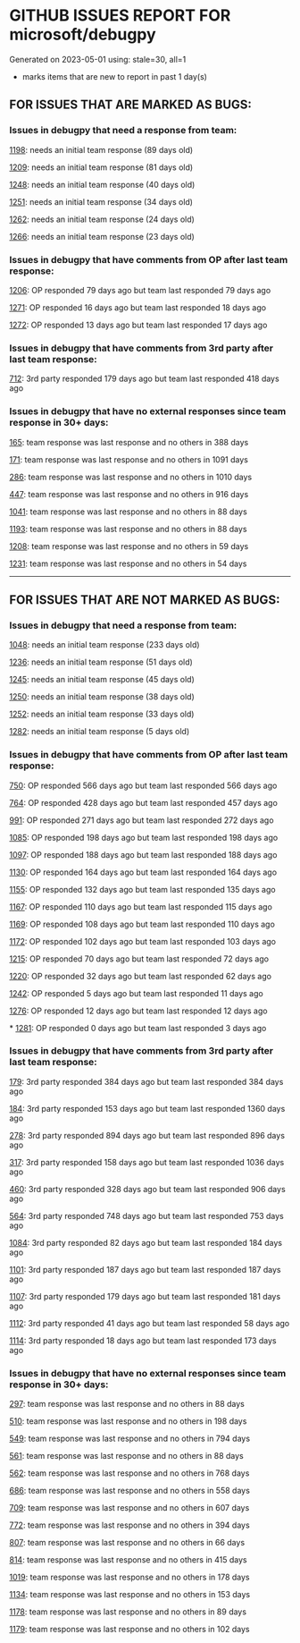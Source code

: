 
# GITHUB ISSUES REPORT FOR microsoft/debugpy


Generated on 2023-05-01 using: stale=30, all=1


* marks items that are new to report in past 1 day(s)


## FOR ISSUES THAT ARE MARKED AS BUGS:


### Issues in debugpy that need a response from team:


  [1198](https://github.com/microsoft/debugpy/issues/1198 "Crashes on ending debug session when using PyPy"): needs an initial team response (89 days old)

  [1209](https://github.com/microsoft/debugpy/issues/1209 "pydevd complaining about `attach_x86_64.dylib` on macOS on ARM"): needs an initial team response (81 days old)

  [1248](https://github.com/microsoft/debugpy/issues/1248 "User Uncaught Exceptions fails on imports"): needs an initial team response (40 days old)

  [1251](https://github.com/microsoft/debugpy/issues/1251 "Python 3.11 reports frozen modules warning despite passing during startup"): needs an initial team response (34 days old)

  [1262](https://github.com/microsoft/debugpy/issues/1262 "Breakpoints not respected, python application runs without stopping."): needs an initial team response (24 days old)

  [1266](https://github.com/microsoft/debugpy/issues/1266 "Subprocess call process lags with attached debugger"): needs an initial team response (23 days old)

### Issues in debugpy that have comments from OP after last team response:


  [1206](https://github.com/microsoft/debugpy/issues/1206 "Debugger with gevent doesn't hit breakpoints"): OP responded 79 days ago but team last responded 79 days ago

  [1271](https://github.com/microsoft/debugpy/issues/1271 "Timeout while using vscode debugger with any program which spawns a process"): OP responded 16 days ago but team last responded 18 days ago

  [1272](https://github.com/microsoft/debugpy/issues/1272 "When using debugger in remote environment it hangs and never successfully breaks when reaching a breakpoint"): OP responded 13 days ago but team last responded 17 days ago

### Issues in debugpy that have comments from 3rd party after last team response:


  [712](https://github.com/microsoft/debugpy/issues/712 "notification like &quot;Failed launch debugger for child process xxxx&quot;."): 3rd party responded 179 days ago but team last responded 418 days ago

### Issues in debugpy that have no external responses since team response in 30+ days:


  [165](https://github.com/microsoft/debugpy/issues/165 "Entry points aren't being found while test debugging"): team response was last response and no others in 388 days

  [171](https://github.com/microsoft/debugpy/issues/171 "Ctrl+C causes KeyboardInterrupt inside pydevd"): team response was last response and no others in 1091 days

  [286](https://github.com/microsoft/debugpy/issues/286 "Attach to local process assumes i386 architecture? "): team response was last response and no others in 1010 days

  [447](https://github.com/microsoft/debugpy/issues/447 "Running `breakpoint()` in the watch causes buggy behaviour"): team response was last response and no others in 916 days

  [1041](https://github.com/microsoft/debugpy/issues/1041 "Breakpoints on secondary threads don't trigger when using PyQt5"): team response was last response and no others in 88 days

  [1193](https://github.com/microsoft/debugpy/issues/1193 "Debug crashes when running a Python2 subprocess"): team response was last response and no others in 88 days

  [1208](https://github.com/microsoft/debugpy/issues/1208 "1.6.6 behaviour on Python 3.10 differs from that on 3.9 or 3.11"): team response was last response and no others in 59 days

  [1231](https://github.com/microsoft/debugpy/issues/1231 "Debug session cannot run for a .py file when there is an active breakpoint in a Jupyter notebook"): team response was last response and no others in 54 days

---

## FOR ISSUES THAT ARE NOT MARKED AS BUGS:


### Issues in debugpy that need a response from team:


  [1048](https://github.com/microsoft/debugpy/issues/1048 "Support for eventlet"): needs an initial team response (233 days old)

  [1236](https://github.com/microsoft/debugpy/issues/1236 "Local and global variables are not available in list comprehensions in the debug console"): needs an initial team response (51 days old)

  [1245](https://github.com/microsoft/debugpy/issues/1245 "Don't collapse nested lists/tuples into ... in debugger | make debugging more like PyCharm"): needs an initial team response (45 days old)

  [1250](https://github.com/microsoft/debugpy/issues/1250 "Debugging code with `pexpect.spawn` is taking 5s longer  "): needs an initial team response (38 days old)

  [1252](https://github.com/microsoft/debugpy/issues/1252 "[Feature request] Support connect to ipv6 address"): needs an initial team response (33 days old)

  [1282](https://github.com/microsoft/debugpy/issues/1282 "VS-Code Python Remote Debugger issue: &quot;Timed out waiting for debuggee to spawn&quot;"): needs an initial team response (5 days old)

### Issues in debugpy that have comments from OP after last team response:


  [750](https://github.com/microsoft/debugpy/issues/750 "Support PEP 582 (__pypackages__) for just-my-code and user-uncaught exceptions"): OP responded 566 days ago but team last responded 566 days ago

  [764](https://github.com/microsoft/debugpy/issues/764 "Problems with python in VSC, eg. not working logs and pathlib and importlib.util"): OP responded 428 days ago but team last responded 457 days ago

  [991](https://github.com/microsoft/debugpy/issues/991 "Allow throwing exceptions in the debugger"): OP responded 271 days ago but team last responded 272 days ago

  [1085](https://github.com/microsoft/debugpy/issues/1085 "Return scope metadata on ScopesRequest"): OP responded 198 days ago but team last responded 198 days ago

  [1097](https://github.com/microsoft/debugpy/issues/1097 "debugpy.configure(python=) is not properly documented"): OP responded 188 days ago but team last responded 188 days ago

  [1130](https://github.com/microsoft/debugpy/issues/1130 "Allow server to configure its root"): OP responded 164 days ago but team last responded 164 days ago

  [1155](https://github.com/microsoft/debugpy/issues/1155 "Python debugger breaks on caught exception within a decorator and context manager"): OP responded 132 days ago but team last responded 135 days ago

  [1167](https://github.com/microsoft/debugpy/issues/1167 "Debugging support lazy variables"): OP responded 110 days ago but team last responded 115 days ago

  [1169](https://github.com/microsoft/debugpy/issues/1169 "Missing examples of configurations"): OP responded 108 days ago but team last responded 110 days ago

  [1172](https://github.com/microsoft/debugpy/issues/1172 "atexit not respected in subprocess.Popen"): OP responded 102 days ago but team last responded 103 days ago

  [1215](https://github.com/microsoft/debugpy/issues/1215 "[Feature request] Support Listening multiples port in vscode attach"): OP responded 70 days ago but team last responded 72 days ago

  [1220](https://github.com/microsoft/debugpy/issues/1220 "Error attaching Python debugger with debugpy: 'Could not find .so for attach to process' on macbook m1"): OP responded 32 days ago but team last responded 62 days ago

  [1242](https://github.com/microsoft/debugpy/issues/1242 "1.6.6: pytest is failing"): OP responded 5 days ago but team last responded 11 days ago

  [1276](https://github.com/microsoft/debugpy/issues/1276 "Python debug attach silently fails efter short while"): OP responded 12 days ago but team last responded 12 days ago

\* [1281](https://github.com/microsoft/debugpy/issues/1281 "VS-Code Python remote Debugger issue: &quot;Timed out waiting for debuggee to spawn&quot;"): OP responded 0 days ago but team last responded 3 days ago

### Issues in debugpy that have comments from 3rd party after last team response:


  [179](https://github.com/microsoft/debugpy/issues/179 "Build native binaries on ci and distribute those."): 3rd party responded 384 days ago but team last responded 384 days ago

  [184](https://github.com/microsoft/debugpy/issues/184 "Azure Build for ARM"): 3rd party responded 153 days ago but team last responded 1360 days ago

  [278](https://github.com/microsoft/debugpy/issues/278 "When ungrouped, list and dict variables have inconvenient sort order"): 3rd party responded 894 days ago but team last responded 896 days ago

  [317](https://github.com/microsoft/debugpy/issues/317 "Make variable order for dict keys configurable"): 3rd party responded 158 days ago but team last responded 1036 days ago

  [460](https://github.com/microsoft/debugpy/issues/460 "Repeated debugpy.listen() calls should be an error"): 3rd party responded 328 days ago but team last responded 906 days ago

  [564](https://github.com/microsoft/debugpy/issues/564 "Ignore &quot;justMyCode&quot; flag when doing a step into target"): 3rd party responded 748 days ago but team last responded 753 days ago

  [1084](https://github.com/microsoft/debugpy/issues/1084 "Unnecessary truncation"): 3rd party responded 82 days ago but team last responded 184 days ago

  [1101](https://github.com/microsoft/debugpy/issues/1101 "Improve inline breakpoint experience to be similar to TypeScript's  "): 3rd party responded 187 days ago but team last responded 187 days ago

  [1107](https://github.com/microsoft/debugpy/issues/1107 "Add Python 3.11 to the ci"): 3rd party responded 179 days ago but team last responded 181 days ago

  [1112](https://github.com/microsoft/debugpy/issues/1112 "Support pyqt6"): 3rd party responded 41 days ago but team last responded 58 days ago

  [1114](https://github.com/microsoft/debugpy/issues/1114 "Display Python asyncio Tasks in VS Code Debugger"): 3rd party responded 18 days ago but team last responded 173 days ago

### Issues in debugpy that have no external responses since team response in 30+ days:


  [297](https://github.com/microsoft/debugpy/issues/297 "Could a disable_attach API available?"): team response was last response and no others in 88 days

  [510](https://github.com/microsoft/debugpy/issues/510 "Stop at breakpoints during evaluate request (recursive debugging)"): team response was last response and no others in 198 days

  [549](https://github.com/microsoft/debugpy/issues/549 "timeout or cancelling of debugpy.connect call"): team response was last response and no others in 794 days

  [561](https://github.com/microsoft/debugpy/issues/561 "Treat mapped files as my code"): team response was last response and no others in 88 days

  [562](https://github.com/microsoft/debugpy/issues/562 "Add support for terminateThreads request."): team response was last response and no others in 768 days

  [686](https://github.com/microsoft/debugpy/issues/686 "Don't show Locals for module-global frame"): team response was last response and no others in 558 days

  [709](https://github.com/microsoft/debugpy/issues/709 "Support pyside6 (without frame-eval mode)"): team response was last response and no others in 607 days

  [772](https://github.com/microsoft/debugpy/issues/772 "CXXABI requirement"): team response was last response and no others in 394 days

  [807](https://github.com/microsoft/debugpy/issues/807 "Gracefully handle debugpy.listen() in subprocesses"): team response was last response and no others in 66 days

  [814](https://github.com/microsoft/debugpy/issues/814 "Provide a way to notify users of where a RecursionError happens"): team response was last response and no others in 415 days

  [1019](https://github.com/microsoft/debugpy/issues/1019 "justMyCode warning message is at the wrong level, not always accurate"): team response was last response and no others in 178 days

  [1134](https://github.com/microsoft/debugpy/issues/1134 "async code debugging"): team response was last response and no others in 153 days

  [1178](https://github.com/microsoft/debugpy/issues/1178 "Name debug console automatically using launch.json file"): team response was last response and no others in 89 days

  [1179](https://github.com/microsoft/debugpy/issues/1179 "Support DAP variable paging"): team response was last response and no others in 102 days
